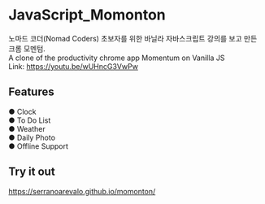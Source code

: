 # JavaScript_Momonton
 노마드 코더(Nomad Coders) 초보자를 위한 바닐라 자바스크립트 강의를 보고 만든 크롬 모멘텀.  
 A clone of the productivity chrome app Momentum on Vanilla JS  
 Link: https://youtu.be/wUHncG3VwPw  

## Features
 ● Clock  
 ● To Do List  
 ● Weather  
 ● Daily Photo  
 ● Offline Support  
 
## Try it out
https://serranoarevalo.github.io/momonton/
